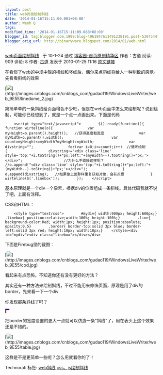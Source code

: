 ```yaml
---
layout: post
title: web页面绘制斜线
date: '2014-01-16T15:11:00.001+08:00'
author: Wenh Q
tags:
modified_time: '2014-01-16T15:11:09.088+08:00'
blogger_id: tag:blogger.com,1999:blog-4961947611491238191.post-5307544754851214952
blogger_orig_url: http://binaryware.blogspot.com/2014/01/web.html
---
```

[web页面绘制斜线](http://www.cnblogs.com/gudao119/archive/2010/01/25/1655683.html) 
 于 10-1-24 通过 [博客园-首页原创精华区](http://www.cnblogs.com/)
作者：古道
阅读: 909 评论: 8 作者: [古道](http://www.cnblogs.com/gudao119/) 发表于
2010-01-25 11:16
[原文链接](http://www.cnblogs.com/gudao119/archive/2010/01/25/1655683.html)

在看惯了web的中规中矩的横线和竖线后，偶尔来点斜线将给人一种别致的感觉。先看看斜线的效果

[![](https://images-blogger-opensocial.googleusercontent.com/gadgets/proxy?url=http%3A%2F%2Fimages.cnblogs.com%2Fcnblogs_com%2Fgudao119%2FWindowsLiveWriter%2Fweb_9E55%2Flinedome_thumb.jpg&container=blogger&gadget=a&rewriteMime=image%2F*)](http://images.cnblogs.com/cnblogs_com/gudao119/WindowsLiveWriter/web_9E55/linedome_2.jpg)


简简单单的一条斜线给页面增色不少吧，但是在web页面中怎么来绘制呢？说到绘制，可能你已经想到了，就是一个点一点画出来。下面是代码

~~~~ {style="background-color: #faf7ef; color: #333333; font-size: 14px; line-height: 22.390625px; padding: 0px; white-space: pre-wrap; word-wrap: break-word;"}
    <script type="text/javascript">        $().ready(function(){            function wirteline(o){                var myHeight=o.parent().height();   //获得高度和宽度                var myWidth=o.parent().width();                      var count=myHeight<=myWidth?myHeight:myWidth;                var divstring="";                for(var i=0;i<=count;i++)  //循环绘制                {                   divstring+="<div class='line' style='top:"+i.toString()+"px;left:"+(myWidth--).toString()+"px;'></div>";                   //为什么不直接这样呢？                   //o.append("<div class='line' style='top:"+i.toString()+"px;left:"+(myWidth--).toString()+"px;'></div>");                }                o.append(divstring);   //如果像上面那样重复获取对象，会有点慢            }                       wirteline($('.linebox'));        });    </script>
~~~~



基本原理就是一个div一个像素，根据div的位置组成一条斜线。具体代码我就不说了吧，上面有注释。

CSS和HTML：



~~~~ {style="background-color: #faf7ef; color: #333333; font-size: 14px; line-height: 22.390625px; padding: 0px; white-space: pre-wrap; word-wrap: break-word;"}
    <style type="text/css">        #mydiv{ width:900px; height:600px;}        .linebox{ position:relative;width:100%; height:100%;}        .line{ background-color:Red; width:1px; height:1px; position:absolute; opacity:0.5}        .border{ border-top:solid 3px blue; border-left:solid 3px red; height:10px; width:10px;}    </style><div id="mydiv"><div class="linebox"></div></div>
~~~~



下面是Firebug里的截图：

[![](https://images-blogger-opensocial.googleusercontent.com/gadgets/proxy?url=http%3A%2F%2Fimages.cnblogs.com%2Fcnblogs_com%2Fgudao119%2FWindowsLiveWriter%2Fweb_9E55%2Fcod_thumb.jpg&container=blogger&gadget=a&rewriteMime=image%2F*)](http://images.cnblogs.com/cnblogs_com/gudao119/WindowsLiveWriter/web_9E55/cod.jpg)


看起来有点恐怖，不知道你还有没有更好的方法？

其实还有一种方法来绘制斜线，不过不能用来修饰页面，原理是用了div的border，先来看一下一个div

你发现那条斜线了吗？

<div style="border-top:solid 4px blue; border-left:solid 4px red;
height:10px; width:10px;"></div>

把border的宽度设置的更大一点就可以仿造一条"斜线"了，用在表头上这个效果还是不错的。

[![](https://images-blogger-opensocial.googleusercontent.com/gadgets/proxy?url=http%3A%2F%2Fimages.cnblogs.com%2Fcnblogs_com%2Fgudao119%2FWindowsLiveWriter%2Fweb_9E55%2Ftable_thumb.jpg&container=blogger&gadget=a&rewriteMime=image%2F*)](http://images.cnblogs.com/cnblogs_com/gudao119/WindowsLiveWriter/web_9E55/table.jpg)


这样是不是更简单一些呢？怎么用就看你的了！

Technorati 标签:
[web斜线](http://technorati.com/tags/web%e6%96%9c%e7%ba%bf),[css、js绘制斜线](http://technorati.com/tags/css%e3%80%81js%e7%bb%98%e5%88%b6%e6%96%9c%e7%ba%bf)
